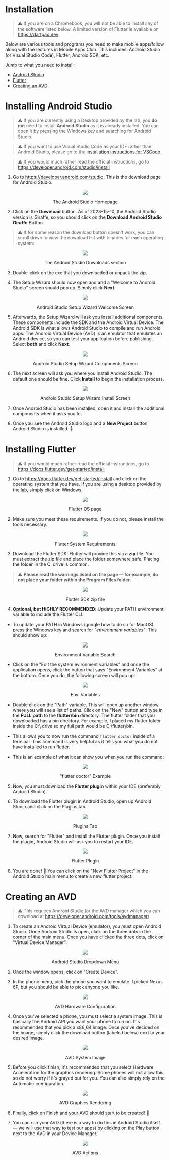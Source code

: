 # Installation

> :warning: If you are on a Chromebook, you will not be able to install any of the software listed below. A limited version of Flutter is available on https://dartpad.dev

Below are various tools and programs you need to make mobile apps/follow along with the lectures in Mobile Apps Club. This includes: Android Studio (or Visual Studio Code), Flutter, Android SDK, etc.

Jump to what you need to install: 
- [Android Studio](#installing-android-studio)
- [Flutter](#installing-flutter)
- [Creating an AVD](#creating-an-avd)

# Installing Android Studio

> :warning: If you are currently using a Desktop provided by the lab, you **do not** need to install **Android Studio** as it is already installed. You can open it by pressing the Windows key and searching for Android Studio.

> :warning: If you want to use Visual Studio Code as your IDE rather than Android Studio, please go to the [installation instructions for VSCode](#installing-visual-studio-code)

> :warning: If you would much rather read the official instructions, go to https://developer.android.com/studio/install

1. Go to https://developer.android.com/studio. This is the download page for Android Studio.

<p align="center">
<img src="../assets/installation/android-studio-home-page.png">
</p>
<p align="center">The Android Studio Homepage</p>

2. Click on the **Download** button. As of 2023-15-10, the Android Studio version is Giraffe, so you should click on the **Download Android Studio Giraffe** Button.

> :warning: If for some reason the download button doesn't work, you can scroll down to view the download list with binaries for each operating system:
> 
<p align="center">
<img src="../assets/installation/android-studio-download-list.png">
</p>
<p align="center">The Android Studio Downloads section</p>

3. Double-click on the exe that you downloaded or unpack the zip.

4. The Setup Wizard should now open and and a "Welcome to Android Studio" screen should pop up. Simply click **Next**.

<p align="center">
<img src="../assets/installation/android-studio-setup-wizard-intro.png">
</p>
<p align="center">Android Studio Setup Wizard Welcome Screen</p>

5. Afterwards, the Setup Wizard will ask you install additional components. These components include the SDK and the Android Virtual Device. The Android SDK is what allows Android Studio to compile and run Android apps. The Android Virtual Device (AVD) is an emulator that emulates an Android device, so you can test your application before publishing. Select **both** and click **Next**.

<p align="center">
<img src="../assets/installation/android-studio-setup-wizard-components.png">
</p>
<p align="center">Android Studio Setup Wizard Components Screen</p>

6. The next screen will ask you where you install Android Studio. The default one should be fine. Click **Install** to begin the installation process. 

<p align="center">
<img src="../assets/installation/android-studio-setup-wizard-install.png">
</p>
<p align="center">Android Studio Setup Wizard Install Screen</p>

7. Once Android Studio has been installed, open it and install the additional components when it asks you to.

8. Once you see the Android Studio logo and a **New Project** button, Android Studio is installed. :tada:

# Installing Flutter

> :warning: If you would much rather read the official instructions, go to https://docs.flutter.dev/get-started/install

1. Go to https://docs.flutter.dev/get-started/install and click on the operating system that you have. If you are using a desktop provided by the lab, simply click on Windows.

<p align="center">
<img src="../assets/installation/flutter-os.png">
</p>
<p align="center">Flutter OS page</p>

2. Make sure you meet these requirements. If you do not, please install the tools necessary.

<p align="center">
<img src="../assets/installation/flutter-system-requirements.png">
</p>
<p align="center">Flutter System Requirements</p>

3. Download the Flutter SDK. Flutter will provide this via a **zip** file. You must extract the zip file and place the folder somewhere safe. Placing the folder in the C: drive is common. 

> :warning: **Please read the warnings listed on the page — for example, do not place your folder within the Program Files folder.**

<p align="center">
<img src="../assets/installation/flutter-sdk-zip.png">
</p>
<p align="center">Flutter SDK zip file</p>

4. **Optional, but HIGHLY RECOMMENDED**: Update your PATH environment variable to include the Flutter CLI. 

- To update your PATH in Windows (google how to do so for MacOS), press the Windows key and search for *"environment variables"*. This should show up: 

<p align="center">
<img src="../assets/installation/system-env-vars.png">
</p>
<p align="center">Environment Variable Search</p>

- Click on the "Edit the system evironment variables" and once the application opens, click the button that says "Environment Variables" at the bottom. Once you do, the following screen will pop up:

<p align="center">
<img src="../assets/installation/system-env-vars-path-screen.png">
</p>
<p align="center">Env. Variables</p>

- Double click on the "Path" variable. This will open up another window where you will see a list of paths. Click on the "New" button and type in the **FULL path** to the **flutter\bin** directory. The flutter folder that you downloaded has a bin directory. For example, I placed my flutter folder inside the C:\ drive so my full path would be C:\flutter\bin.

- This allows you to now run the command `flutter doctor` inside of a terminal. This command is very helpful as it tells you what you do not have installed to run flutter.

- This is an example of what it can show you when you run the command:

<p align="center">
<img src="../assets/installation/flutter-doctor-example.png">
</p>
<p align="center">"flutter doctor" Example</p>

5. Now, you must download the **Flutter plugin** within your IDE (preferably Android Studio).

6. To download the Flutter plugin in Android Studio, open up Android Studio and click on the Plugins tab.

<p align="center">
<img src="../assets/installation/android-studio-plugins-tab.png">
</p>
<p align="center">Plugins Tab</p>

7. Now, search for "Flutter" and install the Flutter plugin. Once you install the plugin, Android Studio will ask you to restart your IDE.

<p align="center">
<img src="../assets/installation/android-studio-flutter-plugin-page.png">
</p>
<p align="center">Flutter Plugin</p>

8. You are done! :tada: You can click on the "New Flutter Project" in the Android Studio main menu to create a new flutter project.

# Creating an AVD

> :warning: This requires Android Studio (or the AVD manager which you can download at https://developer.android.com/tools/avdmanager)

1. To create an Android Virtual Device (emulator), you must open Android Studio. Once Android Studio is open, click on the three dots in the corner of the main menu. Once you have clicked the three dots, click on "Virtual Device Manager".

<p align="center">
<img src="../assets/installation/avd-three-dots.png">
</p>
<p align="center">Android Studio Dropdown Menu</p>

2. Once the window opens, click on "Create Device".

3. In the phone menu, pick the phone you want to emulate. I picked Nexus 6P, but you should be able to pick anyone you like.

<p align="center">
<img src="../assets/installation/avd-configuration.png">
</p>
<p align="center">AVD Hardware Configuration</p>

4. Once you've selected a phone, you must select a system image. This is basically the Android API you want your phone to run on. It's recommended that you pick a x86_64 image. Once you've decided on the image, simply click the download button (labeled below) next to your desired image.

<p align="center">
<img src="../assets/installation/avd-api-image.png">
</p>
<p align="center">AVD System Image</p>

5. Before you click finish, it's recommended that you select Hardware Acceleration for the graphics rendering. Some phones will not allow this, so do not worry if it's grayed out for you. You can also simply rely on the Automatic configuration.

<p align="center">
<img src="../assets/installation/avd-select-hardware-graphics.png">
</p>
<p align="center">AVD Graphics Rendering</p>

6. Finally, click on Finish and your AVD should start to be created! :tada:

7. You can run your AVD (there is a way to do this in Android Studio itself — we will use that way to test our apps) by clicking on the Play button next to the AVD in your Device Manager.

<p align="center">
<img src="../assets/installation/avd-actions.png">
</p>
<p align="center">AVD Actions</p>
